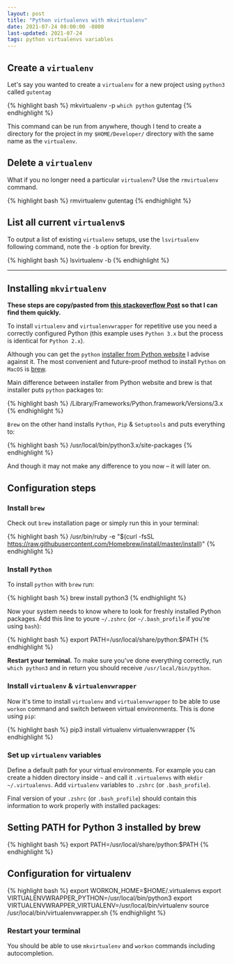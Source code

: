 ```yaml
---
layout: post
title: "Python virtualenvs with mkvirtualenv"
date: 2021-07-24 08:00:00 -0800
last-updated: 2021-07-24
tags: python virtualenvs variables
---
```


## Create a `virtualenv`

Let's say you wanted to create a `virtualenv` for a new project using `python3` called `gutentag`

{% highlight bash %}
mkvirtualenv -p `which python` gutentag
{% endhighlight %}

This command can be run from anywhere, though I tend to create a directory for the project in my `$HOME/Developer/` directory with the same name as the `virtualenv`.

## Delete a `virtualenv`

What if you no longer need a particular `virtualenv`? Use the `rmvirtualenv` command.

{% highlight bash %}
rmvirtualenv gutentag
{% endhighlight %}

## List all current `virtualenv`s

To output a list of existing `virtualenv` setups, use the `lsvirtualenv` following command, note the `-b` option for brevity.

{% highlight bash %}
lsvirtualenv -b
{% endhighlight %}

---

## Installing `mkvirtualenv`

**These steps are copy/pasted from [this stackoverflow Post][stackoverflow-post] so that I can find them quickly.**

To install `virtualenv` and `virtualenvwrapper` for repetitive use you need a correctly configured Python (this example uses `Python 3.x` but the process is identical for `Python 2.x`).

Although you can get the `python` [installer from Python website][python-installer] I advise against it. The most convenient and future-proof method to install `Python` on `MacOS` is [brew][homebrew-link].

Main difference between installer from Python website and brew is that installer puts `python` packages to:

{% highlight bash %}
/Library/Frameworks/Python.framework/Versions/3.x
{% endhighlight %}

`Brew` on the other hand installs `Python`, `Pip` & `Setuptools` and puts everything to:

{% highlight bash %}
/usr/local/bin/python3.x/site-packages
{% endhighlight %}

And though it may not make any difference to you now – it will later on.

## Configuration steps

### Install `brew`

Check out `brew` installation page or simply run this in your terminal:

{% highlight bash %}
/usr/bin/ruby -e "$(curl -fsSL https://raw.githubusercontent.com/Homebrew/install/master/install)"
{% endhighlight %}

### Install `Python`

To install `python` with `brew` run:

{% highlight bash %}
brew install python3
{% endhighlight %}

Now your system needs to know where to look for freshly installed Python packages. Add this line to youre `~/.zshrc` (or `~/.bash_profile` if you're using `bash`):

{% highlight bash %}
export PATH=/usr/local/share/python:$PATH
{% endhighlight %}

**Restart your terminal.** To make sure you've done everything correctly, run `which python3` and in return you should receive `/usr/local/bin/python`.

### Install `virtualenv` & `virtualenvwrapper`

Now it's time to install `virtualenv` and `virtualenvwrapper` to be able to use `workon` command and switch between virtual environments. This is done using `pip`:

{% highlight bash %}
pip3 install virtualenv virtualenvwrapper
{% endhighlight %}

### Set up `virtualenv` variables

Define a default path for your virtual environments. For example you can create a hidden directory inside `~` and call it `.virtualenvs` with `mkdir ~/.virtualenvs`. Add `virtualenv` variables to `.zshrc` (or `.bash_profile`).

Final version of your `.zshrc` (or `.bash_profile`) should contain this information to work properly with installed packages:

## Setting PATH for Python 3 installed by brew

{% highlight bash %}
export PATH=/usr/local/share/python:$PATH
{% endhighlight %}

## Configuration for virtualenv

{% highlight bash %}
export WORKON_HOME=$HOME/.virtualenvs
export VIRTUALENVWRAPPER_PYTHON=/usr/local/bin/python3
export VIRTUALENVWRAPPER_VIRTUALENV=/usr/local/bin/virtualenv
source /usr/local/bin/virtualenvwrapper.sh
{% endhighlight %}

### Restart your terminal

You should be able to use `mkvirtualenv` and `workon` commands including autocompletion.

[stackoverflow-post]: https://stackoverflow.com/a/49528037
[python-installer]: https://www.python.org/downloads/
[homebrew-link]: https://brew.sh/
